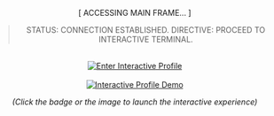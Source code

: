 <div align="center">

[ ACCESSING MAIN FRAME... ]
<br>

> STATUS: CONNECTION ESTABLISHED.
> DIRECTIVE: PROCEED TO INTERACTIVE TERMINAL.
<br>

<a href="https://www.google.com/search?q=https://divyesh1099.github.io/">
<img src="https://www.google.com/search?q=https://img.shields.io/badge/ENTER_THE_MATRIX-00FF41%3Fstyle%3Dfor-the-badge%26logo%3Dmatrix%26logoColor%3Dblack" alt="Enter Interactive Profile" />
</a>

<br>
<br>

<a href="https://www.google.com/search?q=https://divyesh1099.github.io/">
<img src="https://www.google.com/search?q=https://raw.githubusercontent.com/divyesh1099/divyesh1099/main/profile-demo.gif" alt="Interactive Profile Demo" />
</a>

<p><em>(Click the badge or the image to launch the interactive experience)</em></p>

</div>